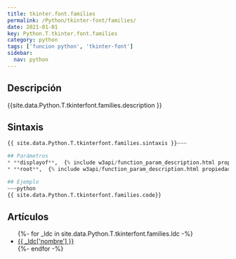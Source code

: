 ```yaml
---
title: tkinter.font.families
permalink: /Python/tkinter-font/families/
date: 2021-01-01
key: Python.T.tkinter.font.families
category: python
tags: ['funcion python', 'tkinter-font']
sidebar: 
  nav: python
---
```


## Descripción
{{site.data.Python.T.tkinterfont.families.description }}

## Sintaxis
~~~python
{{ site.data.Python.T.tkinterfont.families.sintaxis }}~~~

## Parámetros
* **displayof**,  {% include w3api/function_param_description.html propiedad=site.data.Python.T.tkinter.font.families valor="displayof" %}
* **root**,  {% include w3api/function_param_description.html propiedad=site.data.Python.T.tkinter.font.families valor="root" %}

## Ejemplo
~~~python
{{ site.data.Python.T.tkinterfont.families.code}}
~~~

## Artículos
<ul>
{%- for _ldc in site.data.Python.T.tkinterfont.families.ldc -%}
   <li>
       <a href="{{_ldc['url'] }}">{{ _ldc['nombre'] }}</a>
   </li>
{%- endfor -%}
</ul>
